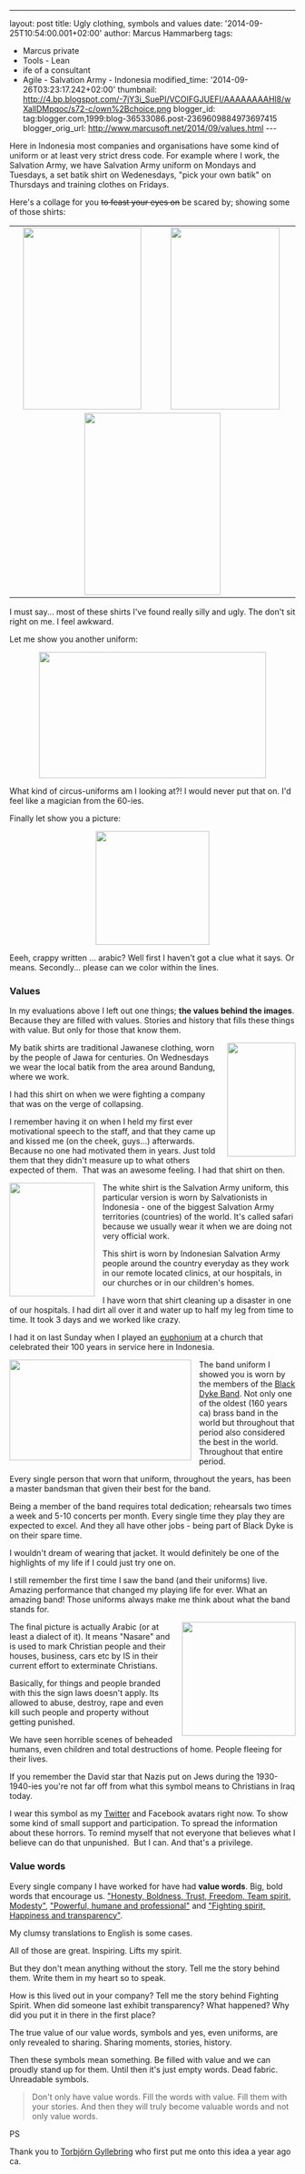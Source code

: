 ---
layout: post
title: Ugly clothing, symbols and values
date: '2014-09-25T10:54:00.001+02:00'
author: Marcus Hammarberg
tags:
  - Marcus private
  - Tools - Lean
  - ife of a consultant
   - Agile - Salvation Army -
Indonesia
modified_time: '2014-09-26T03:23:17.242+02:00'
thumbnail: http://4.bp.blogspot.com/-7jY3i_SuePI/VCOIFGJUEFI/AAAAAAAAHl8/wXallDMpqoc/s72-c/own%2Bchoice.png
blogger_id: tag:blogger.com,1999:blog-36533086.post-2369609884973697415
blogger_orig_url: http://www.marcusoft.net/2014/09/values.html ---

<div dir="ltr" style="text-align: left;" trbidi="on">

Here in Indonesia most companies and organisations have some kind of
uniform or at least very strict dress code. For example where I work,
the Salvation Army, we have Salvation Army uniform on Mondays and
Tuesdays, a set batik shirt on Wedenesdays, "pick your own batik" on
Thursdays and training clothes on Fridays.

Here's a collage for you ~~to feast your eyes on~~ be scared by; showing
some of those shirts:

<table>
<colgroup>
<col style="width: 50%" />
<col style="width: 50%" />
</colgroup>
<tbody>
<tr class="odd">
<td><div class="separator" style="clear: both; text-align: center;">
<a
href="http://4.bp.blogspot.com/-7jY3i_SuePI/VCOIFGJUEFI/AAAAAAAAHl8/wXallDMpqoc/s1600/own%2Bchoice.png"
data-imageanchor="1" style="margin-left: 1em; margin-right: 1em;"><img
src="http://4.bp.blogspot.com/-7jY3i_SuePI/VCOIFGJUEFI/AAAAAAAAHl8/wXallDMpqoc/s1600/own%2Bchoice.png"
data-border="0" width="208" height="320" /></a>
</div></td>
<td><div class="separator" style="clear: both; text-align: center;">
<a
href="http://3.bp.blogspot.com/-yW0xTRJnxcw/VCOIFLrB9HI/AAAAAAAAHl0/LF9G-iA1X_I/s1600/set%2Bbatik%2Band%2Bbeard.jpg"
data-imageanchor="1" style="margin-left: 1em; margin-right: 1em;"><img
src="http://3.bp.blogspot.com/-yW0xTRJnxcw/VCOIFLrB9HI/AAAAAAAAHl0/LF9G-iA1X_I/s1600/set%2Bbatik%2Band%2Bbeard.jpg"
data-border="0" width="192" height="320" /></a>
</div></td>
</tr>
<tr class="even">
<td colspan="2" style="text-align: center;"><div class="separator"
style="clear: both; text-align: center;">
<a
href="http://1.bp.blogspot.com/-3qZugxM9lA8/VCOIFFzRydI/AAAAAAAAHl4/RI70-qdNcHM/s1600/uniform.jpg"
data-imageanchor="1" style="margin-left: 1em; margin-right: 1em;"><img
src="http://1.bp.blogspot.com/-3qZugxM9lA8/VCOIFFzRydI/AAAAAAAAHl4/RI70-qdNcHM/s1600/uniform.jpg"
data-border="0" width="240" height="320" /></a>
</div></td>
</tr>
</tbody>
</table>


I must say... most of these shirts I've found really silly and ugly. The
don't sit right on me. I feel awkward.

Let me show you another uniform:

<div class="separator" style="clear: both; text-align: center;">

<a
href="http://4.bp.blogspot.com/-8XzUHg5W19k/VCOZkxzsyrI/AAAAAAAAHmU/j7aaSHETfB8/s1600/black%2Bdyke.JPG"
data-imageanchor="1" style="margin-left: 1em; margin-right: 1em;"><img
src="http://4.bp.blogspot.com/-8XzUHg5W19k/VCOZkxzsyrI/AAAAAAAAHmU/j7aaSHETfB8/s1600/black%2Bdyke.JPG"
data-border="0" width="400" height="222" /></a>

</div>


What kind of circus-uniforms am I looking at?! I would never put that
on. I'd feel like a magician from the 60-ies.

Finally let show you a picture:

<div class="separator" style="clear: both; text-align: center;">

<a
href="http://4.bp.blogspot.com/-T36j3MTeqNo/VCObq1tPtXI/AAAAAAAAHmg/BmGzaQv9P0Y/s1600/christiansInIraq.jpeg"
data-imageanchor="1" style="margin-left: 1em; margin-right: 1em;"><img
src="http://4.bp.blogspot.com/-T36j3MTeqNo/VCObq1tPtXI/AAAAAAAAHmg/BmGzaQv9P0Y/s1600/christiansInIraq.jpeg"
data-border="0" width="200" height="200" /></a>

</div>


Eeeh, crappy written ... arabic? Well first I haven't got a clue what it
says. Or means. Secondly... please can we color within the lines.

### Values

<div>

In my evaluations above I left out one things; **the values behind the
images**. Because they are filled with values. Stories and history that
fills these things with value. But only for those that know them. 

</div>

<div>



</div>

<div style="text-align: left;">

<a
href="http://3.bp.blogspot.com/-yW0xTRJnxcw/VCOIFLrB9HI/AAAAAAAAHl0/LF9G-iA1X_I/s1600/set%2Bbatik%2Band%2Bbeard.jpg"
data-imageanchor="1"
style="clear: right; float: right; margin-bottom: 1em; margin-left: 1em; text-align: center;"><img
src="http://3.bp.blogspot.com/-yW0xTRJnxcw/VCOIFLrB9HI/AAAAAAAAHl0/LF9G-iA1X_I/s1600/set%2Bbatik%2Band%2Bbeard.jpg"
data-border="0" width="120" height="200" /></a>My batik shirts are
traditional Jawanese clothing, worn by the people of Jawa for centuries.
On Wednesdays we wear the local batik from the area around Bandung,
where we work. 

</div>

<div style="text-align: left;">

I had this shirt on when we were fighting a company that was on the
verge of collapsing. 

</div>

<div style="text-align: left;">

I remember having it on when I held my first ever motivational speech to
the staff, and that they came up and kissed me (on the cheek, guys...)
afterwards. Because no one had motivated them in years. Just told them
that they didn't measure up to what others expected of them.  That was
an awesome feeling. I had that shirt on then.

</div>

<div style="text-align: left;">



</div>

<div style="text-align: left;">



</div>

<div style="text-align: left;">

<a
href="http://1.bp.blogspot.com/-3qZugxM9lA8/VCOIFFzRydI/AAAAAAAAHl4/RI70-qdNcHM/s1600/uniform.jpg"
data-imageanchor="1"
style="clear: left; float: left; margin-bottom: 1em; margin-right: 1em; text-align: center;"><img
src="http://1.bp.blogspot.com/-3qZugxM9lA8/VCOIFFzRydI/AAAAAAAAHl4/RI70-qdNcHM/s1600/uniform.jpg"
data-border="0" width="150" height="200" /></a>The white shirt is the
Salvation Army uniform, this particular version is worn by Salvationists
in Indonesia - one of the biggest Salvation Army territories (countries)
of the world. It's called safari because we usually wear it when we are
doing not very official work.

</div>

<div style="text-align: left;">

This shirt is worn by Indonesian Salvation Army people around the
country everyday as they work in our remote located clinics, at our
hospitals, in our churches or in our children's homes. 

</div>

<div style="text-align: left;">

I have worn that shirt cleaning up a disaster in one of our hospitals. I
had dirt all over it and water up to half my leg from time to time. It
took 3 days and we worked like crazy.

</div>

<div style="text-align: left;">

I had it on last Sunday when I played an
<a href="http://en.wikipedia.org/wiki/Euphonium"
target="_blank">euphonium</a> at a church that celebrated their 100
years in service here in Indonesia. 

</div>

<div style="text-align: left;">



</div>

<div style="text-align: left;">



</div>

<div style="text-align: left;">

<a
href="http://4.bp.blogspot.com/-8XzUHg5W19k/VCOZkxzsyrI/AAAAAAAAHmU/j7aaSHETfB8/s1600/black%2Bdyke.JPG"
data-imageanchor="1"
style="clear: left; float: left; margin-bottom: 1em; margin-right: 1em; text-align: center;"><img
src="http://4.bp.blogspot.com/-8XzUHg5W19k/VCOZkxzsyrI/AAAAAAAAHmU/j7aaSHETfB8/s1600/black%2Bdyke.JPG"
data-border="0" width="320" height="177" /></a>The band uniform I showed
you is worn by the members of the
<a href="http://blackdykeband.co.uk/" target="_blank">Black Dyke
Band</a>. Not only one of the oldest (160 years ca) brass band in the
world but throughout that period also considered the best in the world.
Throughout that entire period. 

</div>

<div style="text-align: left;">

Every single person that worn that uniform, throughout the years, has
been a master bandsman that given their best for the band.

</div>

<div style="text-align: left;">

Being a member of the band requires total dedication; rehearsals two
times a week and 5-10 concerts per month. Every single time they play
they are expected to excel. And they all have other jobs - being part of
Black Dyke is on their spare time.

</div>

<div style="text-align: left;">

I wouldn't dream of wearing that jacket. It would definitely be one of
the highlights of my life if I could just try one on.

</div>

<div style="text-align: left;">

I still remember the first time I saw the band (and their uniforms)
live. Amazing performance that changed my playing life for ever. What an
amazing band! Those uniforms always make me think about what the band
stands for.

</div>

<div style="text-align: left;">



</div>

<div style="text-align: left;">

<a
href="http://4.bp.blogspot.com/-T36j3MTeqNo/VCObq1tPtXI/AAAAAAAAHmg/BmGzaQv9P0Y/s1600/christiansInIraq.jpeg"
data-imageanchor="1"
style="clear: right; float: right; margin-bottom: 1em; margin-left: 1em; text-align: center;"><img
src="http://4.bp.blogspot.com/-T36j3MTeqNo/VCObq1tPtXI/AAAAAAAAHmg/BmGzaQv9P0Y/s1600/christiansInIraq.jpeg"
data-border="0" width="200" height="200" /></a>The final picture is
actually Arabic (or at least a dialect of it). It means "Nasare" and is
used to mark Christian people and their houses, business, cars etc by IS
in their current effort to exterminate Christians. 

</div>

<div style="text-align: left;">

Basically, for things and people branded with this the sign laws doesn't
apply. Its allowed to abuse, destroy, rape and even kill such people and
property without getting punished. 

</div>

<div style="text-align: left;">

We have seen horrible scenes of beheaded humans, even children and total
destructions of home. People fleeing for their lives.

</div>

<div style="text-align: left;">

If you remember the David star that Nazis put on Jews during the
1930-1940-ies you're not far off from what this symbol means to
Christians in Iraq today. 

</div>

<div style="text-align: left;">



</div>

<div style="text-align: left;">

I wear this symbol as my
<a href="http://twitter.com/marcusoftnet" target="_blank">Twitter</a>
and Facebook avatars right now. To show some kind of small support and
participation. To spread the information about these horrors. To remind
myself that not everyone that believes what I believe can do that
unpunished.  But I can. And that's a privilege. 

</div>

### Value words

<div>

Every single company I have worked for have had **value words**. Big,
bold words that encourage us.
<a href="http://www.in.capgemini.com/about/group/values-ethics"
target="_blank">"Honesty, Boldness, Trust, Freedom, Team spirit,
Modesty"</a>, <a href="http://avegagroup.se/sv/Om-Avega-Group/Vara-varderingar/"
target="_blank">"Powerful, humane and professional"</a> and <a href="http://aptitud.se/" target="_blank">"Fighting spirit, Happiness
and transparency"</a>. 

</div>

<div>

My clumsy translations to English is some cases. 

</div>

<div>



</div>

<div>

All of those are great. Inspiring. Lifts my spirit. 

</div>

<div>

But they don't mean anything without the story. Tell me the story behind
them. Write them in my heart so to speak.

</div>

<div>



</div>

<div>

How is this lived out in your company? Tell me the story behind Fighting
Spirit. When did someone last exhibit transparency? What happened? Why
did you put it in there in the first place?

</div>

<div>



</div>

<div>

The true value of our value words, symbols and yes, even uniforms, are
only revealed to sharing. Sharing moments, stories, history. 

</div>

<div>



</div>

<div>

Then these symbols mean something. Be filled with value and we can
proudly stand up for them. Until then it's just empty words. Dead
fabric. Unreadable symbols. 

</div>

<div>



</div>

> Don't only have value words. Fill the words with value. Fill them with
> your stories. And then they will truly become valuable words and not
> only value words. 

<div>

PS

</div>

<div>

Thank you to
<a href="http://twitter.com/drunkcod" target="_blank">Torbjörn
Gyllebring</a> who first put me onto this idea a year ago ca.

</div>

</div>

